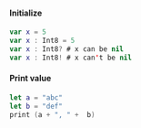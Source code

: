 #### Initialize
```swift
var x = 5
var x : Int8 = 5
var x : Int8? # x can be nil
var x : Int8! # x can't be nil
```

#### Print value
```swift
let a = "abc"
let b = "def"
print (a + ", " +  b)
```